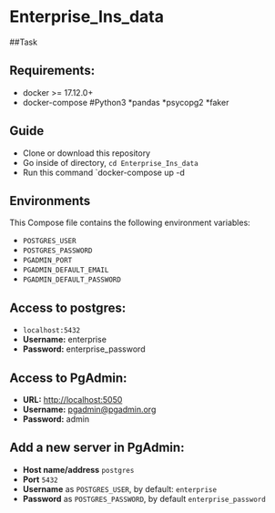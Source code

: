 # Enterprise_Ins_data

##Task

## Requirements:
* docker >= 17.12.0+
* docker-compose
  #Python3
  *pandas
  *psycopg2
  *faker

## Guide
* Clone or download this repository
* Go inside of directory,  `cd Enterprise_Ins_data`
* Run this command `docker-compose up -d



## Environments
This Compose file contains the following environment variables:

* `POSTGRES_USER` 
* `POSTGRES_PASSWORD` 
* `PGADMIN_PORT` 
* `PGADMIN_DEFAULT_EMAIL` 
* `PGADMIN_DEFAULT_PASSWORD` 

## Access to postgres: 
* `localhost:5432`
* **Username:** enterprise
* **Password:** enterprise_password 

## Access to PgAdmin: 
* **URL:** [http://localhost:5050](http://localhost:5050)
* **Username:** pgadmin@pgadmin.org 
* **Password:** admin 

## Add a new server in PgAdmin:
* **Host name/address** `postgres`
* **Port** `5432`
* **Username** as `POSTGRES_USER`, by default: `enterprise`
* **Password** as `POSTGRES_PASSWORD`, by default `enterprise_password`